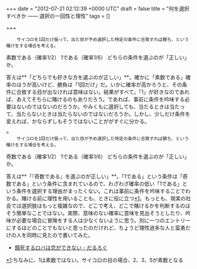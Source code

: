 
+++
date = "2012-07-21 02:12:39 +0000 UTC"
draft = false
title = "何を選択すべきか ―― 選択の一回性と理性"
tags = []

+++
>
        サイコロを1回だけ振って、出た目が予め選択した特定の条件に合致すれば勝ち、という賭けをする場合を考える。


素数である（確率1/2）
1である（確率1/6）
どちらの条件を選ぶのが「正しい」か。

    
答えは**「どちらでも好きな方を選ぶのが正しい」**。確かに「素数である」確率のほうが高いけど、勝負は「1回だけ」だ。いかに確率が高かろうと、その条件に合致する目が出なければ意味はない。結果がすべて。「1」が好きなのであれば、あえてそちらに賭けるのもありだろう。であれば、事前に条件を吟味する必要はないのではないのだろうか。やみくもに選択しても、当たるときは当たって、当たらないときは当たらないのではないだろうか。しかし、少しだけ条件を変えれば、かならずしもそうではないことががすぐに分かる。

    >
        サイコロを1回だけ振って、出た目が予め選択した特定の条件に合致すれば勝ち、という賭けをする場合を考える。


奇数である（確率1/2）
1である（確率1/6）
どちらの条件を選ぶのが「正しい」か。

    
答えは**「『奇数である』を選ぶのが正しい」**。「1である」という条件は「奇数である」という条件に含まれているので、わざわざ確率の低い「1である」という条件を選択する理由がまったくない。これは事前に条件を吟味することでわかる。賭ける前に理性を用いることも、ときに役に立つ<a href="#f1" name="fn1" title="ちなみに、1は素数ではない。サイコロの目の場合、2、3、5が素数となる">*1</a>。もっとも、現実の社会では選択肢はもっと複雑なので、どこで考え、どこで賭けるかを判断するのはそう簡単なことではない。実際、意味のない確率に意味を見出そうとしたり、吟味が必要な場合に冒険をする人は少なくないように思う。別に一つのエントリーにするほどのことでもないと思ったのだけれど、ちょうど理性過多な人と蛮勇だけの人を同時に見たので書いてみた。

<ul>
<li><a href="http://daruyanagi.hatenablog.com/entry/2012/05/08/072709">餓死するロバは恋ができない - だるろぐ</a></li>
</ul><div class="footnote">
<a href="#fn1" name="f1" class="footnote-number">*1</a><span class="footnote-delimiter">:</span><span class="footnote-text">ちなみに、1は素数ではない。サイコロの目の場合、2、3、5が素数となる</span>
</div>

